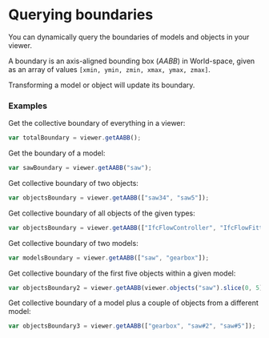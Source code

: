 # Querying boundaries

You can dynamically query the boundaries of models and objects in your viewer.

A boundary is an axis-aligned bounding box \(_AABB_\) in World-space, given as an array of values `[xmin, ymin, zmin, xmax, ymax, zmax]`.

Transforming a model or object will update its boundary.

### Examples

Get the collective boundary of everything in a viewer:

```javascript
var totalBoundary = viewer.getAABB();
```

Get the boundary of a model:

```javascript
var sawBoundary = viewer.getAABB("saw");
```

Get collective boundary of two objects:

```javascript
var objectsBoundary = viewer.getAABB(["saw34", "saw5"]);
```

Get collective boundary of all objects of the given types:

```javascript
var objectsBoundary = viewer.getAABB(["IfcFlowController", "IfcFlowFitting"]);
```

Get collective boundary of two models:

```javascript
var modelsBoundary = viewer.getAABB(["saw", "gearbox"]);
```

Get collective boundary of the first five objects within a given model:

```javascript
var objectsBoundary2 = viewer.getAABB(viewer.objects("saw").slice(0, 5));
```

Get collective boundary of a model plus a couple of objects from a different model:

```javascript
var objectsBoundary3 = viewer.getAABB(["gearbox", "saw#2", "saw#5"]);
```



